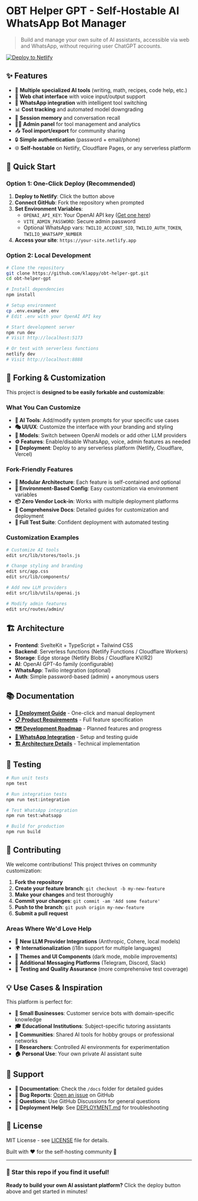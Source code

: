 # OBT Helper GPT - Self-Hostable AI WhatsApp Bot Manager

> Build and manage your own suite of AI assistants, accessible via web and WhatsApp, without requiring user ChatGPT accounts.

[![Deploy to Netlify](https://www.netlify.com/img/deploy/button.svg)](https://app.netlify.com/start/deploy?repository=https://github.com/klappy/obt-helper-gpt)

## ✨ Features

- 🤖 **Multiple specialized AI tools** (writing, math, recipes, code help, etc.)
- 💬 **Web chat interface** with voice input/output support
- 📱 **WhatsApp integration** with intelligent tool switching
- 📊 **Cost tracking** and automated model downgrading
- 🔄 **Session memory** and conversation recall
- 👩‍💼 **Admin panel** for tool management and analytics
- 📤 **Tool import/export** for community sharing
- 🔒 **Simple authentication** (password + email/phone)
- 🌐 **Self-hostable** on Netlify, Cloudflare Pages, or any serverless platform

## 🚀 Quick Start

### Option 1: One-Click Deploy (Recommended)

1. **Deploy to Netlify**: Click the button above
2. **Connect GitHub**: Fork the repository when prompted
3. **Set Environment Variables**:
   - `OPENAI_API_KEY`: Your OpenAI API key ([Get one here](https://platform.openai.com/api-keys))
   - `VITE_ADMIN_PASSWORD`: Secure admin password
   - Optional WhatsApp vars: `TWILIO_ACCOUNT_SID`, `TWILIO_AUTH_TOKEN`, `TWILIO_WHATSAPP_NUMBER`
4. **Access your site**: `https://your-site.netlify.app`

### Option 2: Local Development

```bash
# Clone the repository
git clone https://github.com/klappy/obt-helper-gpt.git
cd obt-helper-gpt

# Install dependencies
npm install

# Setup environment
cp .env.example .env
# Edit .env with your OpenAI API key

# Start development server
npm run dev
# Visit http://localhost:5173

# Or test with serverless functions
netlify dev
# Visit http://localhost:8888
```

## 🍴 Forking & Customization

This project is **designed to be easily forkable and customizable**:

### What You Can Customize

- **🎨 AI Tools**: Add/modify system prompts for your specific use cases
- **🎭 UI/UX**: Customize the interface with your branding and styling
- **🤖 Models**: Switch between OpenAI models or add other LLM providers
- **⚙️ Features**: Enable/disable WhatsApp, voice, admin features as needed
- **🚀 Deployment**: Deploy to any serverless platform (Netlify, Cloudflare, Vercel)

### Fork-Friendly Features

- **🔧 Modular Architecture**: Each feature is self-contained and optional
- **📝 Environment-Based Config**: Easy customization via environment variables
- **📦 Zero Vendor Lock-in**: Works with multiple deployment platforms
- **📖 Comprehensive Docs**: Detailed guides for customization and deployment
- **🧪 Full Test Suite**: Confident deployment with automated testing

### Customization Examples

```bash
# Customize AI tools
edit src/lib/stores/tools.js

# Change styling and branding  
edit src/app.css
edit src/lib/components/

# Add new LLM providers
edit src/lib/utils/openai.js

# Modify admin features
edit src/routes/admin/
```

## 🏗️ Architecture

- **Frontend**: SvelteKit + TypeScript + Tailwind CSS
- **Backend**: Serverless functions (Netlify Functions / Cloudflare Workers)
- **Storage**: Edge storage (Netlify Blobs / Cloudflare KV/R2)
- **AI**: OpenAI GPT-4o family (configurable)
- **WhatsApp**: Twilio integration (optional)
- **Auth**: Simple password-based (admin) + anonymous users

## 📚 Documentation

- **[🚀 Deployment Guide](docs/DEPLOYMENT.md)** - One-click and manual deployment
- **[📋 Product Requirements](docs/SELF_HOSTABLE_AI_WHATSAPP_BOT_MANAGER_PRD.md)** - Full feature specification
- **[🗺️ Development Roadmap](docs/ROADMAP.md)** - Planned features and progress
- **[📱 WhatsApp Integration](docs/WHATSAPP_SYNC_SUMMARY.md)** - Setup and testing guide
- **[🏗️ Architecture Details](docs/ARCHITECTURE.md)** - Technical implementation

## 🧪 Testing

```bash
# Run unit tests
npm test

# Run integration tests
npm run test:integration

# Test WhatsApp integration
npm run test:whatsapp

# Build for production
npm run build
```

## 🤝 Contributing

We welcome contributions! This project thrives on community customization:

1. **Fork the repository**
2. **Create your feature branch**: `git checkout -b my-new-feature`
3. **Make your changes** and test thoroughly
4. **Commit your changes**: `git commit -am 'Add some feature'`
5. **Push to the branch**: `git push origin my-new-feature`
6. **Submit a pull request**

### Areas Where We'd Love Help

- 🔌 **New LLM Provider Integrations** (Anthropic, Cohere, local models)
- 🌍 **Internationalization** (i18n support for multiple languages)
- 🎨 **Themes and UI Components** (dark mode, mobile improvements)
- 📱 **Additional Messaging Platforms** (Telegram, Discord, Slack)
- 🧪 **Testing and Quality Assurance** (more comprehensive test coverage)

## 💡 Use Cases & Inspiration

This platform is perfect for:

- **🏢 Small Businesses**: Customer service bots with domain-specific knowledge
- **🎓 Educational Institutions**: Subject-specific tutoring assistants
- **👥 Communities**: Shared AI tools for hobby groups or professional networks  
- **🔬 Researchers**: Controlled AI environments for experimentation
- **🏠 Personal Use**: Your own private AI assistant suite

## 🛟 Support

- **📖 Documentation**: Check the `/docs` folder for detailed guides
- **🐛 Bug Reports**: [Open an issue](https://github.com/klappy/obt-helper-gpt/issues) on GitHub
- **💬 Questions**: Use GitHub Discussions for general questions
- **🚀 Deployment Help**: See [DEPLOYMENT.md](docs/DEPLOYMENT.md) for troubleshooting

## 📄 License

MIT License - see [LICENSE](LICENSE) file for details.

Built with ❤️ for the self-hosting community 🚀

---

### 🌟 Star this repo if you find it useful!

**Ready to build your own AI assistant platform?** Click the deploy button above and get started in minutes!
